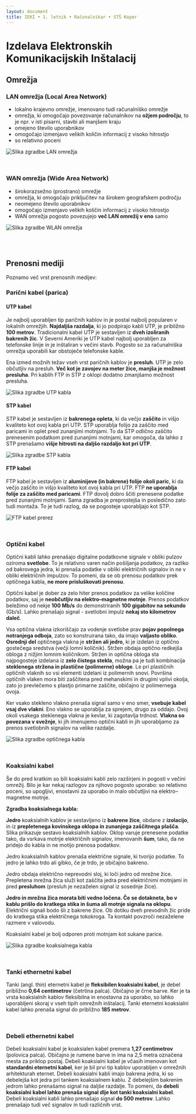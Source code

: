 ```yaml
---
layout: document
title: IEKI • 1. letnik • Računalnikar • STŠ Koper
---
```


# Izdelava Elektronskih Komunikacijskih Inštalacij

## Omrežja

### LAN omrežja (Local Area Network)

- lokalno krajevno omrežje, imenovano tudi računalniško omrežje
- omrežja, ki omogočajo povezovanje računalnikov na **ožjem področju**, to je npr. v isti pisarni, stavbi ali manjšem kraju
- omejeno število uporabnikov
- omogočajo izmenjavo velikih količin informacij z visoko hitrostjo
- so relativno poceni

![Slika zgradbe LAN omrežja][lan]

<br>

### WAN omrežja (Wide Area Network)

- širokorazsežno (prostrano) omrežje
- omrežja, ki omogočajo priključitev na širokem geografskem področju
- neomejeno število uporabnikov
- omogočajo izmenjavo velikih količin informacij z visoko hitrostjo
- WAN omrežja pogosto povezujejo **več LAN omrežij v eno** samo

![Slika zgradbe WLAN omrežja][wlan]


<br><br>

## Prenosni mediji

Poznamo več vrst prenosnih medijev:

### Parični kabel (parica)

#### UTP kabel

Je najbolj uporabljen tip paričnih kablov in je postal najbolj popularen v lokalnih omrežjih. **Najdaljša razdalja**, ki jo podpirajo kabli UTP, je približno **100 metrov**. Tradicionalni kabel UTP je sestavljen iz **dveh izoliranih bakrenih žic**. V Severni Ameriki je UTP kabel najbolj uporabljen za telefonske linije in je inštaliran v večini stavb. Pogosto so za računalniška omrežja uporabili kar obstoječe telefonske kable.

Ena izmed možnih težav vseh vrst paričnih kablov je **presluh**. UTP je zelo občutljiv na presluh. **Več kot je zavojev na meter žice, manjša je možnost presluha**. Pri kablih FTP in STP z oklopi dodatno zmanjšamo možnost presluha.

![Slika zgradbe UTP kabla][utp]

#### STP kabel

STP kabel je sestavljen iz **bakrenega opleta**, ki da večjo **zaščito** in višjo kvaliteto kot ovoj kabla pri UTP. STP uporablja folijo za zaščito med paricami in oplet pred zunanjimi motnjami. To da STP odlično zaščito prenesenim podatkom pred zunanjimi motnjami, kar omogoča, da lahko z STP prenašamo **višje hitrosti na daljšo razdaljo kot pri UTP**.

![Slika zgradbe STP kabla][stp]

#### FTP kabel

FTP kabel je sestavljen iz **aluminijeve (in bakrene) folije okoli paric**, ki da večjo zaščito in višjo kvaliteto kot ovoj kabla pri UTP. FTP **ne uporablja folije za zaščito med paricami**. FTP dovolj dobro ščiti prenesene podatke pred zunanjimi motnjami. Sama zgradba je preprostejša in posledično zato tudi montaža. To je tudi razlog, da se pogosteje uporabljajo kot STP.

![FTP kabel prerez][ftp]

<br>

### Optični kabel

Optični kabli lahko prenašajo digitalne podatkovne signale v obliki pulzov oziroma **svetlobe**. To je relativno varen način pošiljanja podatkov, za razliko od bakrovega jedra, ki prenaša podatke v obliki električnih signalov in ne v obliki električnih impulzov. To pomeni, da se ob prenosu podatkov prek optičnega kabla, **ne more prisluškovati prenosu**.

Optični kabel je dober za zelo hiter prenos podatkov za velike količine podatkov, saj je **neobčutljiv na elektro–magnetne motnje**. Prenos podatkov beležimo od nekje **100 Mb/s** do demonstriranih **100 gigabitov na sekundo** (Gb/s). Lahko prenašajo signal - svetlobni impulz **nekaj sto kilometrov daleč**.

Vsa optična vlakna izkoriščajo za vodenje svetlobe prav **pojav popolnega notranjega odboja**, zato so konstruirana tako, da imajo **valjasto obliko**. **Osrednji del** optičnega vlakna je **stržen ali jedro**, ki je izdelan iz optično gostečega sredstva (večji lomni količnik). Stržen obdaja optično redkejša obloga z nižjim lomnim količnikom. Stržen in optična obloga sta najpogosteje izdelana iz **zelo čistega stekla**, možna pa je tudi kombinacija **steklenega stržena in plastične (polimerne) obloge**. Le pri plastičnih optičnih vlaknih so vsi elementi izdelani iz polimernih snovi. Površina optičnih vlaken mora biti zaščitena pred mehanskimi in drugimi vplivi okolja, zato jo prevlečemo s plastjo primarne zaščite, običajno iz polimernega ovoja.

Ker vsako stekleno vlakno prenaša signal samo v eno smer, **vsebuje kabel vsaj dve vlakni**. Eno vlakno se uporablja za sprejem, drugo za oddajo. Ovoj okoli vsakega steklenega vlakna je kevlar, ki zagotavlja trdnost. **Vlakna so povezana v svežnje**, ki jih imenujemo optični kabli in jih uporabljamo za prenos svetlobnih signalov na velike razdalje.

![Slika zgradbe optičnega kabla][optika]

<br>

### Koaksialni kabel

Še do pred kratkim so bili koaksialni kabli zelo razširjeni in pogosti v večini omrežij. Bilo je kar nekaj razlogov za njihovo pogosto uporabo: so relativno poceni, so upogljivi, enostavni za uporabo in malo občutljivi na elektro–magnetne motnje.

**Zgradba koaksialnega kabla:**

**Jedro** koaksialnih kablov je sestavljeno iz **bakrene žice**, obdane z **izolacijo**, in iz **prepletenega kovinskega oklopa in zunanjega zaščitnega plašča**. Slika prikazuje sestavo koaksialnih kablov. Oklop varuje prenesene podatke tako, da vsrkava motnje električnih signalov, imenovanih **šum**, tako, da ne pridejo do kabla in ne motijo prenosa podatkov.

Jedro koaksialnih kablov prenaša električne signale, ki tvorijo podatke. To jedro je lahko trdo ali gibko, če je trdo, je običajno bakreno.

Jedro obdaja električno neprevodni sloj, ki loči jedro od mrežne žice. Prepletena mrežna žica služi kot zaščita jedra pred električnimi motnjami in pred **presluhom** (presluh je nezaželen signal iz sosednje žice).

**Jedro in mrežna žica morata biti vedno ločena. Če se dotakneta, bo v kablu prišlo do kratkega stika in šuma ali motnje signala na oklopu**. Električni signali bodo šli z bakrene žice. Ob dotiku dveh prevodnih žic pride do kratkega stika električnega tokokroga. Ta kontakt povzroči nezaželene razmere v valovodu.

Koaksialni kabel je bolj odporen proti motnjam kot sukane parice.

![Slika zgradbe koaksialnega kabla][koaksialni]

<br>

### Tanki ethernetni kabel

Tanki (angl. thin) eternetni kabel je **fleksibilen koaksialni kabel**, je debel približno **0,64 centimetrov** (četrtina palca). Običajno je črne barve. Ker je ta vrsta koaksialnih kablov fleksibilna in enostavna za uporabo, so lahko uporabljeni skoraj v vseh tipih omrežnih inštalacij. Tanki eternetni koaksialni kabel lahko prenaša signal do približno **185 metrov**.

<br>

### Debeli ethernetni kabel

Debeli koaksialni kabel je koaksialen kabel premera **1,27 centimetrov** (polovica palca). Običajno je rumene barve in ima na 2,5 metra označena mesta za priklop postaj. Debeli koaksialni kabel je včasih imenovan kot **standardni eternetni kabel**, ker je bil prvi tip kablov uporabljen v omrežnih arhitekturah eternet. Debeli koaksialni kabli imajo bakrena jedra, ki so debelejša kot jedra pri tankem koaksialnem kablu. Z debelejšim bakrenim jedrom lahko prenašamo signal na daljše razdalje. To pomeni, da **debeli koaksialni kabel lahko prenaša signal dlje kot tanki koaksialni kabel**. Debeli koaksialni kabli lahko prenašajo signal **do 500 metrov**. Lahko prenašajo tudi več signalov in tudi različnih vrst.



[lan]: https://res.cloudinary.com/solamona/image/upload/v1537114304/zvs/sts-kp/rac/1l/IEKI/lan.svg
[wlan]: https://res.cloudinary.com/solamona/image/upload/v1537114609/zvs/sts-kp/rac/1l/IEKI/wlan.svg
[utp]: https://4.imimg.com/data4/GR/SC/MY-462071/utp-cable-500x500.png
[ftp]: https://res.cloudinary.com/solamona/image/upload/v1537116188/zvs/sts-kp/rac/1l/IEKI/FTP_Ethernet_Cable.jpg
[stp]: http://www.siemon.com/share/products05/cable_category-6a-f-ftp-cable-ls0h-int.jpg
[optika]: http://www.fokab.si/media/k2/items/src/787ae9ec9023a82f5aa7e4c1a64f73cb_2.jpg
[koaksialni]: https://res.cloudinary.com/solamona/image/upload/v1537115090/zvs/sts-kp/rac/1l/IEKI/koakislni.png
